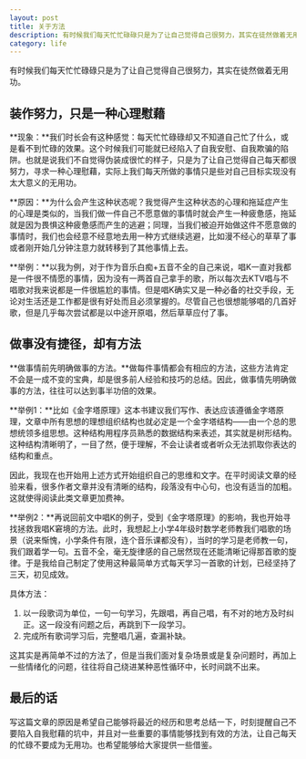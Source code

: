 ```yaml
---
layout: post
title: 关于方法
description: 有时候我们每天忙忙碌碌只是为了让自己觉得自己很努力，其实在徒然做着无用功。
category: life
---
```

有时候我们每天忙忙碌碌只是为了让自己觉得自己很努力，其实在徒然做着无用功。

## 装作努力，只是一种心理慰藉

**现象：**我们时长会有这种感觉：每天忙忙碌碌却又不知道自己忙了什么，或是看不到忙碌的效果。这个时候我们可能就已经陷入了自我安慰、自我欺骗的陷阱。也就是说我们不自觉得伪装成很忙的样子，只是为了让自己觉得自己每天都很努力，寻求一种心理慰藉，实际上我们每天所做的事情只是些对自己目标实现没有太大意义的无用功。

**原因：**为什么会产生这种状态呢？我觉得产生这种状态的心理和拖延症产生的心理是类似的，当我们做一件自己不愿意做的事情时就会产生一种疲惫感，拖延就是因为畏惧这种疲惫感而产生的逃避；同理，当我们被迫开始做这件不愿意做的事情时，我们也会经意不经意地去用一种方式继续逃避，比如漫不经心的草草了事或者刚开始几分钟注意力就转移到了其他事情上去。

**举例：**以我为例，对于作为音乐白痴+五音不全的自己来说，唱K一直对我都是一件很不情愿的事情，因为没有一两首自己拿手的歌，所以每次去KTV唱与不唱歌对我来说都是一件很尴尬的事情。但是唱K确实又是一种必备的社交手段，无论对生活还是工作都是很有好处而且必须掌握的。尽管自己也很想能够唱的几首好歌，但是几乎每次尝试都是以中途开原唱，然后草草应付了事。

## 做事没有捷径，却有方法

**做事情前先明确做事的方法。**做每件事情都会有相应的方法，这些方法肯定不会是一成不变的宝典，却是很多前人经验和技巧的总结。因此，做事情先明确做事的方法，往往可以达到事半功倍的效果。

**举例1：**比如《金字塔原理》这本书建议我们写作、表达应该遵循金字塔原理，文章中所有思想的理想组织结构也就必定是一个金字塔结构——由一个总的思想统领多组思想。这种结构用程序员熟悉的数据结构来表述，其实就是树形结构。这种结构清晰明了，一目了然，便于理解，不会让读者或者听众无法抓取你表达的结构和重点。

因此，我现在也开始用上述方式开始组织自己的思维和文字。在平时阅读文章的经验来看，很多作者文章并没有清晰的结构，段落没有中心句，也没有适当的加粗。这就使得阅读此类文章更加费神。

**举例2：**再说回前文中唱K的例子，受到《金字塔原理》的影响，我也开始寻找拯救我唱K窘境的方法。此时，我想起上小学4年级时数学老师教我们唱歌的场景（说来惭愧，小学条件有限，连个音乐课都没有），当时的学习是老师教一句，我们跟着学一句。五音不全，毫无旋律感的自己居然现在还能清晰记得那首歌的旋律。于是我给自己制定了使用这种最简单方式每天学习一首歌的计划，已经坚持了三天，初见成效。

具体方法：

1. 以一段歌词为单位，一句一句学习，先跟唱，再自己唱，有不对的地方及时纠正。这一段没有问题之后，再跳到下一段学习。
2. 完成所有歌词学习后，完整唱几遍，查漏补缺。

这其实是再简单不过的方法了，但是当我们面对复杂场景或是复杂问题时，再加上一些情绪化的问题，往往将自己绕进某种恶性循环中，长时间跳不出来。

## 最后的话

写这篇文章的原因是希望自己能够将最近的经历和思考总结一下，时刻提醒自己不要陷入自我慰藉的坑中，并且对一些重要的事情能够找到有效的方法，让自己每天的忙碌不要成为无用功。也希望能够给大家提供一些借鉴。




